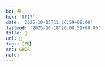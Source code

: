 ```yaml
---
bc: 弗
hex: '5F17'
date: '2025-10-13T11:26:59+08:00'
lastmod: '2025-10-18T20:08:59+08:00'
title: 󰔰
url: 󰔰
tags: [弗]
src: GHZR
note:
---
```

